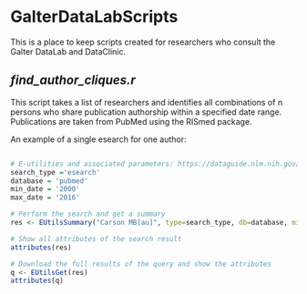 # GalterDataLabScripts

This is a place to keep scripts created for researchers who consult the Galter DataLab and DataClinic.

## _find_author_cliques.r_

This script takes a list of researchers and identifies all combinations of n persons who share publication authorship within a specified date range. Publications are taken from PubMed using the RISmed package.

An example of a single esearch for one author:

```R

# E-utilities and associated parameters: https://dataguide.nlm.nih.gov/eutilities/utilities.html#elink
search_type ='esearch'
database = 'pubmed'
min_date = '2000'
max_date = '2016'

# Perform the search and get a summary
res <- EUtilsSummary("Carson MB[au]", type=search_type, db=database, mindate=min_date, maxdate=max_date)

# Show all attributes of the search result
attributes(res)

# Download the full results of the query and show the attributes
q <- EUtilsGet(res)
attributes(q)
```
